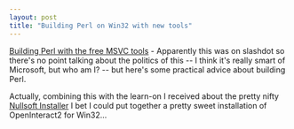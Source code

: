 ```yaml
---
layout: post
title: "Building Perl on Win32 with new tools"
---
```




<a href="http://www.perlmonks.org/index.pl?node_id=346164">Building Perl with the free MSVC tools</a> - Apparently this was on slashdot so there's no point talking about the politics of this -- I think it's really smart of Microsoft, but who am I? -- but here's some practical advice about building Perl.

<p>Actually, combining this with the learn-on I received about the pretty nifty <a href="http://nsis.sourceforge.net/">Nullsoft Installer</a> I bet I could put together a pretty sweet installation of OpenInteract2 for Win32...</p>


